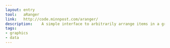 ```yaml
---
layout: entry
tool:	aRanger
link:	http://code.minnpost.com/aranger/
description:	A simple interface to arbitrarily arrange items in a grid for something like a cartogram
tags:
- graphics
- data
---
```

